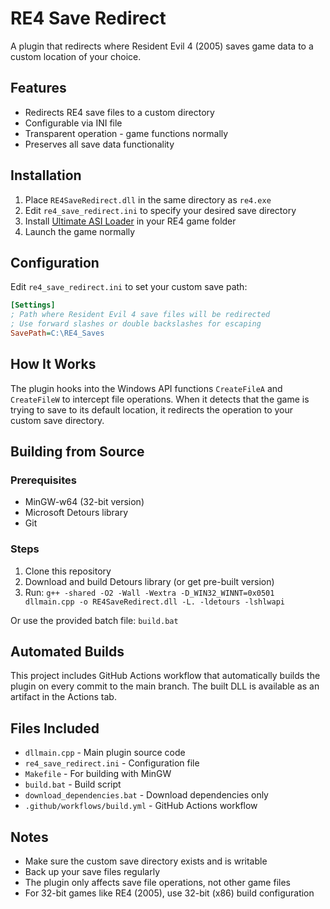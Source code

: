 # RE4 Save Redirect

A plugin that redirects where Resident Evil 4 (2005) saves game data to a custom location of your choice.

## Features

- Redirects RE4 save files to a custom directory
- Configurable via INI file
- Transparent operation - game functions normally
- Preserves all save data functionality

## Installation

1. Place `RE4SaveRedirect.dll` in the same directory as `re4.exe`
2. Edit `re4_save_redirect.ini` to specify your desired save directory
3. Install [Ultimate ASI Loader](https://github.com/ThirteenAG/Ultimate-ASI-Loader) in your RE4 game folder
4. Launch the game normally

## Configuration

Edit `re4_save_redirect.ini` to set your custom save path:

```ini
[Settings]
; Path where Resident Evil 4 save files will be redirected
; Use forward slashes or double backslashes for escaping
SavePath=C:\RE4_Saves
```

## How It Works

The plugin hooks into the Windows API functions `CreateFileA` and `CreateFileW` to intercept file operations. When it detects that the game is trying to save to its default location, it redirects the operation to your custom save directory.

## Building from Source

### Prerequisites

- MinGW-w64 (32-bit version)
- Microsoft Detours library
- Git

### Steps

1. Clone this repository
2. Download and build Detours library (or get pre-built version)
3. Run: `g++ -shared -O2 -Wall -Wextra -D_WIN32_WINNT=0x0501 dllmain.cpp -o RE4SaveRedirect.dll -L. -ldetours -lshlwapi`

Or use the provided batch file: `build.bat`

## Automated Builds

This project includes GitHub Actions workflow that automatically builds the plugin on every commit to the main branch.
The built DLL is available as an artifact in the Actions tab.

## Files Included

- `dllmain.cpp` - Main plugin source code
- `re4_save_redirect.ini` - Configuration file
- `Makefile` - For building with MinGW
- `build.bat` - Build script
- `download_dependencies.bat` - Download dependencies only
- `.github/workflows/build.yml` - GitHub Actions workflow

## Notes

- Make sure the custom save directory exists and is writable
- Back up your save files regularly
- The plugin only affects save file operations, not other game files
- For 32-bit games like RE4 (2005), use 32-bit (x86) build configuration